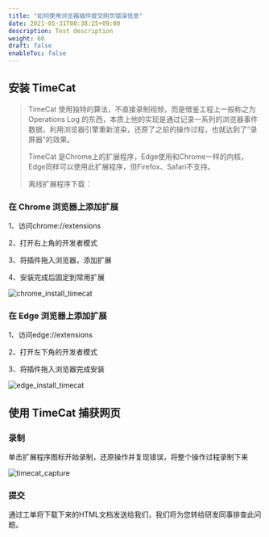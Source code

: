 ```yaml
---
title: "如何使用浏览器插件提交网页错误信息"
date: 2021-05-31T00:38:25+09:00
description: Test description
weight: 60
draft: false
enableToc: false
---
```


## 安装 TimeCat 

> TimeCat 使用独特的算法，不直接录制视频，而是借鉴工程上一般称之为 Operations Log 的东西，本质上他的实现是通过记录一系列的浏览器事件数据，利用浏览器引擎重新渲染，还原了之前的操作过程，也就达到了“录屏器”的效果。
>
> TimeCat 是Chrome上的扩展程序，Edge使用和Chrome一样的内核，Edge同样可以使用此扩展程序，但Firefox、Safari不支持。
>
> 离线扩展程序下载：

### 在 Chrome 浏览器上添加扩展

1、访问chrome://extensions

2、打开右上角的开发者模式

3、将插件拖入浏览器，添加扩展

4、安装完成后固定到常用扩展

![chrome_install_timecat](../../_images/how_to_use_timecat.assets/chrome_install_timecat.gif)

### 在 Edge 浏览器上添加扩展

1、访问edge://extensions

2、打开左下角的开发者模式

3、将插件拖入浏览器完成安装

![edge_install_timecat](../../_images/how_to_use_timecat.assets/edge_install_timecat.gif)

## 使用 TimeCat 捕获网页

### 录制

单击扩展程序图标开始录制，还原操作并复现错误，将整个操作过程录制下来

![timecat_capture](../../_images/how_to_use_timecat.assets/timecat_capture.gif)

### 提交

通过工单将下载下来的HTML文档发送给我们，我们将为您转给研发同事排查此问题。

